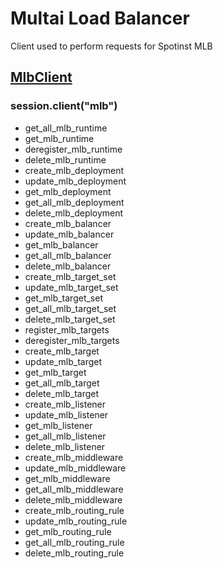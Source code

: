 # Multai Load Balancer
Client used to perform requests for Spotinst MLB

## [MlbClient](./mlb_client.md)
### session.client("mlb")

 * get_all_mlb_runtime
 * get_mlb_runtime
 * deregister_mlb_runtime
 * delete_mlb_runtime
 * create_mlb_deployment
 * update_mlb_deployment
 * get_mlb_deployment
 * get_all_mlb_deployment
 * delete_mlb_deployment
 * create_mlb_balancer
 * update_mlb_balancer
 * get_mlb_balancer
 * get_all_mlb_balancer
 * delete_mlb_balancer
 * create_mlb_target_set
 * update_mlb_target_set
 * get_mlb_target_set
 * get_all_mlb_target_set
 * delete_mlb_target_set
 * register_mlb_targets
 * deregister_mlb_targets
 * create_mlb_target
 * update_mlb_target
 * get_mlb_target
 * get_all_mlb_target
 * delete_mlb_target
 * create_mlb_listener
 * update_mlb_listener
 * get_mlb_listener
 * get_all_mlb_listener
 * delete_mlb_listener
 * create_mlb_middleware
 * update_mlb_middleware
 * get_mlb_middleware
 * get_all_mlb_middleware
 * delete_mlb_middleware
 * create_mlb_routing_rule
 * update_mlb_routing_rule
 * get_mlb_routing_rule
 * get_all_mlb_routing_rule
 * delete_mlb_routing_rule